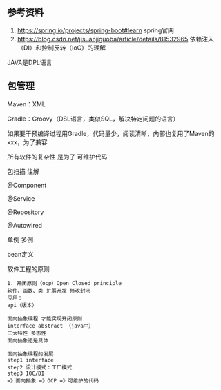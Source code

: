 



## 参考资料

1. https://spring.io/projects/spring-boot#learn spring官网
2. https://blog.csdn.net/jisuanjiguoba/article/details/81532965 依赖注入（DI）和控制反转（IoC）的理解

JAVA是DPL语言

## 包管理

Maven：XML

Gradle：Groovy（DSL语言，类似SQL，解决特定问题的语言）

如果要干预编译过程用Gradle，代码量少，阅读清晰，内部也复用了Maven的xxx，为了兼容



所有软件的复杂性 是为了 可维护代码

包扫描 注解

@Component

@Service

@Repository

@Autowired

单例 多例

bean定义

软件工程的原则

```
1. 开闭原则（ocp）Open Closed principle
软件、函数、类 扩展开发 修改封闭
应用：
api（版本）
```

```
面向抽象编程 才能实现开闭原则
interface abstract （java中）
三大特性 多态性
面向抽象还是具体
```

```
面向抽象编程的发展
step1 interface
step2 设计模式：工厂模式
step3 IOC/DI
=》面向抽象 =》OCP =》可维护的代码
```

